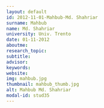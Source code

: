 ```yaml
---
layout: default 
id: 2012-11-01-Mahbub-Md. Shahriar
surname: Mahbub
name: Md. Shahriar
university: Univ. Trento
date: 01-11-2012
aboutme: 
research_topic: 
subtitle: 
advisor: 
keywords: 
website: 
img: mahbub.jpg
thumbnail: mahbub_thumb.jpg
alt: Mahbub Md. Shahriar
modal-id: stud35
---
```

